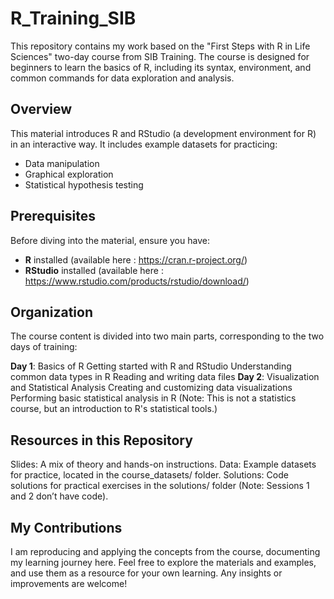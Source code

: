 # R_Training_SIB
This repository contains my work based on the "First Steps with R in Life Sciences" two-day course from SIB Training. The course is designed for beginners to learn the basics of R, including its syntax, environment, and common commands for data exploration and analysis.

## Overview
This material introduces R and RStudio (a development environment for R) in an interactive way. It includes example datasets for practicing:

* Data manipulation
* Graphical exploration
* Statistical hypothesis testing

## Prerequisites
Before diving into the material, ensure you have:

* **R** installed (available here : https://cran.r-project.org/)
* **RStudio** installed (available here : https://www.rstudio.com/products/rstudio/download/)

## Organization
The course content is divided into two main parts, corresponding to the two days of training:

**Day 1**: Basics of R
       Getting started with R and RStudio
       Understanding common data types in R
       Reading and writing data files
**Day 2**: Visualization and Statistical Analysis
       Creating and customizing data visualizations
       Performing basic statistical analysis in R
(Note: This is not a statistics course, but an introduction to R's statistical tools.)

## Resources in this Repository
Slides: A mix of theory and hands-on instructions.
Data: Example datasets for practice, located in the course_datasets/ folder.
Solutions: Code solutions for practical exercises in the solutions/ folder (Note: Sessions 1 and 2 don’t have code).

## My Contributions
I am reproducing and applying the concepts from the course, documenting my learning journey here. Feel free to explore the materials and examples, and use them as a resource for your own learning. Any insights or improvements are welcome!

